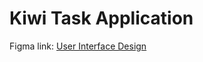 # Kiwi Task Application

Figma link: [User Interface Design](https://www.figma.com/file/VaANA9uG5xHOrgau0Rq5kn/Kiwi-Task-Design?node-id=0%3A1)
